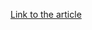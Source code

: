 [Link to the article](https://www.akamai.com/blog/security-research/2024/jul/akamai-perspective-on-july-patch-tuesday-2024)
